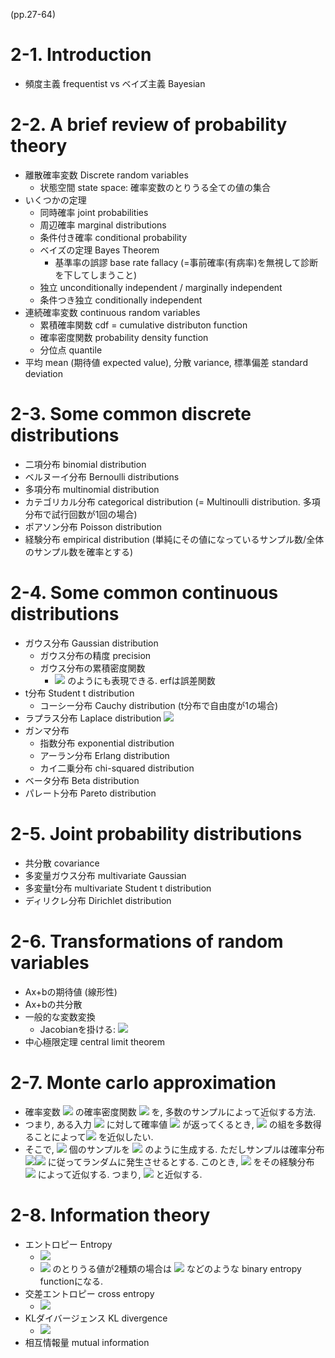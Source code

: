 (pp.27-64)

# 2-1. Introduction
- 頻度主義 frequentist vs ベイズ主義 Bayesian

# 2-2. A brief review of probability theory
- 離散確率変数 Discrete random variables
    - 状態空間 state space: 確率変数のとりうる全ての値の集合
- いくつかの定理
    - 同時確率 joint probabilities
    - 周辺確率 marginal distributions
    - 条件付き確率 conditional probability
    - ベイズの定理 Bayes Theorem
        - 基準率の誤謬 base rate fallacy (=事前確率(有病率)を無視して診断を下してしまうこと)
    - 独立 unconditionally independent / marginally independent
    - 条件つき独立 conditionally independent
- 連続確率変数 continuous random variables
    - 累積確率関数 cdf = cumulative distributon function
    - 確率密度関数 probability density function
    - 分位点 quantile
- 平均 mean (期待値 expected value), 分散 variance, 標準偏差 standard deviation

# 2-3. Some common discrete distributions
- 二項分布 binomial distribution
- ベルヌーイ分布 Bernoulli distributions
- 多項分布 multinomial distribution
- カテゴリカル分布 categorical distribution (= Multinoulli distribution. 多項分布で試行回数が1回の場合)
- ポアソン分布 Poisson distribution
- 経験分布 empirical distribution (単純にその値になっているサンプル数/全体のサンプル数を確率とする)

# 2-4. Some common continuous distributions
- ガウス分布 Gaussian distribution
    - ガウス分布の精度 precision
    - ガウス分布の累積密度関数
        - <img src="https://latex.codecogs.com/gif.latex?\frac{1}{2}\left(1+\mathrm{erf}\left(\frac{z}{\sqrt{2}}\right)\right)" /> のようにも表現できる. erfは誤差関数
- t分布 Student t distribution
    - コーシー分布 Cauchy distribution (t分布で自由度が1の場合)
- ラプラス分布 Laplace distribution <img src="https://latex.codecogs.com/gif.latex?\mathrm{Lap}(x|\mu,b)=\frac{1}{2b}\exp{\left(-\frac{|x-\mu|}{b}\right)}" />
- ガンマ分布
    - 指数分布 exponential distribution
    - アーラン分布 Erlang distribution
    - カイ二乗分布 chi-squared distribution
- ベータ分布 Beta distribution
- パレート分布 Pareto distribution

# 2-5. Joint probability distributions
- 共分散 covariance
- 多変量ガウス分布 multivariate Gaussian
- 多変量t分布 multivariate Student t distribution
- ディリクレ分布 Dirichlet distribution

# 2-6. Transformations of random variables
- Ax+bの期待値 (線形性)
- Ax+bの共分散
- 一般的な変数変換
    - Jacobianを掛ける: <img src="https://latex.codecogs.com/gif.latex?p_{y}(\mathbf{y})=p_{x}(\mathbf{x})|\det{\mathbf{J}_{\mathbf{y}\to\mathbf{x}}}|" />
- 中心極限定理 central limit theorem

# 2-7. Monte carlo approximation
- 確率変数 <img src="https://latex.codecogs.com/gif.latex?X" /> の確率密度関数 
 <img src="https://latex.codecogs.com/gif.latex?f(X)" /> を, 多数のサンプルによって近似する方法.
- つまり, ある入力 <img src="https://latex.codecogs.com/gif.latex?x" /> に対して確率値 <img src="https://latex.codecogs.com/gif.latex?y=f(x)" /> が返ってくるとき, <img src="https://latex.codecogs.com/gif.latex?(x,y)" /> の組を多数得ることによって<img src="https://latex.codecogs.com/gif.latex?f" /> を近似したい.
- そこで, <img src="https://latex.codecogs.com/gif.latex?S" /> 個のサンプルを <img src="https://latex.codecogs.com/gif.latex?x_{1},...,x_{S}" /> のように生成する. ただしサンプルは確率分布 <img src="https://latex.codecogs.com/gif.latex?x_{s}\sim" /><img src="https://latex.codecogs.com/gif.latex?p_{\mathrm{rand}}(x)" /> に従ってランダムに発生させるとする. このとき, <img src="https://latex.codecogs.com/gif.latex?f(X)" /> をその経験分布 <img src="https://latex.codecogs.com/gif.latex?\{f(x_{s})\}_{s=1}^{S}" /> によって近似する. つまり, <img src="https://latex.codecogs.com/gif.latex?\hat{y}=\frac{N(f(x)=\hat{y})}{S}" /> と近似する.

# 2-8. Information theory
- エントロピー Entropy
    - <img src="https://latex.codecogs.com/gif.latex?\mathbb{H}(X)=-\sum_{k}p(X=k)\log(p(X=k))" /> 
    - <img src="https://latex.codecogs.com/gif.latex?X" /> のとりうる値が2種類の場合は <img src="https://latex.codecogs.com/gif.latex?\mathbb{H}(X)=-(p(X=1)\log(p(X=1))+p(X=0)\log(p(X=0)))" /> などのような binary entropy functionになる.
- 交差エントロピー cross entropy
    - <img src="https://latex.codecogs.com/gif.latex?\mathbb{H}(p,q)=-\sum_{k}p(X=k)\log(q(X=k))" /> 
- KLダイバージェンス KL divergence
    - <img src="https://latex.codecogs.com/gif.latex?\mathbb{KL}(p||q)\\=\sum_{k}p(X=k)\log\frac{p(X=k)}{q(X=k)}\\=\sum_{k}p(X=k)\log(p(X=k))-\sum_{k}p(X=k)\log(q(X=k))\\=-\mathbb{H}(p)+\mathbb{H}(p,q)" /> 
- 相互情報量 mutual information
